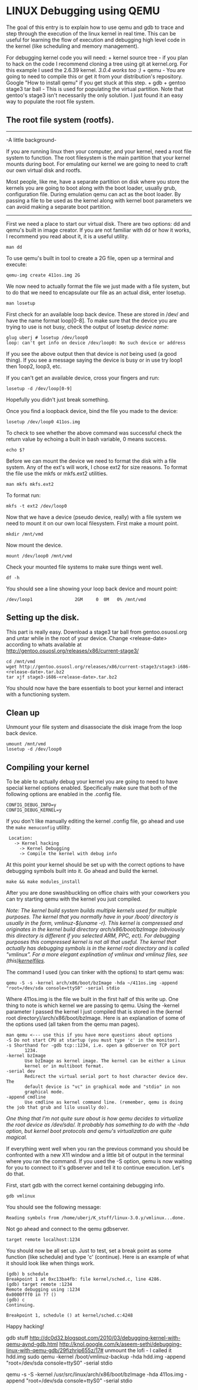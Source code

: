 LINUX Debugging using QEMU
==========================

The goal of this entry is to explain how to use qemu and gdb to trace and step through the execution of the linux kernel in real time. This can be useful for learning the flow of execution and debugging high level code in the kernel (like scheduling and memory management).

For debugging kernel code you will need:
	+ kernel source tree - if you plan to hack on the code I recommend cloning a tree using git at kernel.org. For this example I used the 2.6.39 kernel. _3.0.4 works too :)_
	+ qemu - You are going to need to compile this or get it from your distribution's repository. Google "How to install qemu" if you get stuck at this step.
	+ gdb
	+ gentoo stage3 tar ball - This is used for populating the virtual partition. Note that gentoo's stage3 isn't necessarily the only solution. I just found it an easy way to populate the root file system.

The root file system (rootfs).
------------------------------
- - - - - - - - - -
-A little background-

If you are running linux then your computer, and your kernel, need a root file system to function. The root filesystem is the main partition that your kernel mounts during boot. For emulating our kernel we are going to need to craft our own virtual disk and rootfs.

Most people, like me, have a separate partition on disk where you store the kernels you are going to boot along with the boot loader, usually grub, configuration file. During emulation qemu can act as the boot loader. By passing a file to be used as the kernel along with kernel boot parameters we can avoid making a separate boot partition.
- - - - - - - - - -

First we need a place to start our virtual disk. There are two options: dd and qemu's built in image creator. If you are not familiar with dd or how it works, I recommend you read about it, it is a useful utility.

	man dd

To use qemu's built in tool to create a 2G file, open up a terminal and execute:

	qemu-img create 411os.img 2G

We now need to actually format the file we just made with a file system, but to do that we need to encapsulate our file as an actual disk, enter losetup.

	man losetup

First check for an available loop back device. These are stored in /dev/ and have the name format loop[0-8]. To make sure that the device you are trying to use is not busy, check the output of losetup _device name_:

	glug uberj # losetup /dev/loop0
	loop: can't get info on device /dev/loop0: No such device or address

If you see the above output then that device is *not* being used (a good thing). If you see a message saying the device is busy or in use try loop1 then 1oop2, loop3, etc.

If you can't get an available device, cross your fingers and run:
	
	losetup -d /dev/loop[0-9]

Hopefully you didn't just break something.

Once you find a loopback device, bind the file you made to the device:

	losetup /dev/loop0 411os.img

To check to see whether the above command was successful check the return value by echoing a built in bash variable, 0 means success.

	echo $?

Before we can mount the device we need to format the disk with a file system. Any of the ext's will work, I chose ext2 for size reasons. To format the file use the mkfs or mkfs.ext2 utilities.

	man mkfs mkfs.ext2

To format run:
	
	mkfs -t ext2 /dev/loop0


Now that we have a device (pseudo device, really) with a file system we need to mount it on our own local filesystem. First make a mount point.

	mkdir /mnt/vmd

Now mount the device.

	mount /dev/loop0 /mnt/vmd

Check your mounted file systems to make sure things went well.

	df -h

You should see a line showing your loop back device and mount point:

	/dev/loop1                2GM     0  0M   0% /mnt/vmd

Setting up the disk.
--------------------
This part is really easy. Download a stage3 tar ball from gentoo.osuosl.org and untar while in the root of your device.
Change &lt;release-date> according to whats available at http://gentoo.osuosl.org/releases/x86/current-stage3/

	cd /mnt/vmd
	wget http://gentoo.osuosl.org/releases/x86/current-stage3/stage3-i686-<release-date>.tar.bz2
	tar xjf stage3-i686-<release-date>.tar.bz2

You should now have the bare essentials to boot your kernel and interact with a functioning system.

Clean up
--------

Unmount your file system and disassociate the disk image from the loop back device.

	umount /mnt/vmd
	losetup -d /dev/loop0

Compiling your kernel
---------------------

To be able to actually debug your kernel you are going to need to have special kernel options enabled. Specifically make sure that both of the following options are enabled in the .config file.
	
	CONFIG_DEBUG_INFO=y
	CONFIG_DEBUG_KERNEL=y

If you don't like manually editing the kernel .config file, go ahead and use the `make menuconfig` utility.

     Location:                                                                                         
       -> Kernel hacking
         -> Kernel Debugging
         -> Compile the kernel with debug info

At this point your kernel should be set up with the correct options to have debugging symbols built into it. Go ahead and build the kernel.
                              
	make && make modules_install	

After you are done swashbuckling on office chairs with your coworkers you can try starting qemu with the kernel you just compiled.

_Note: The kernel build system builds multiple kernels used for multiple purposes. The kernel that you normally have in your /boot/ directory is usually in the form, vmlinuz-$(uname -r). This kernel is compressed and originates in the kernel build directory arch/x86/boot/bzImage (obviously this directory is different if you selected ARM, PPC, ect). For debugging purposes this compressed kernel is not all that useful. The kernel that actually has debugging symbols is in the kernel root directory and is called "vmlinux". For a more elegant explination of vmlinux and vmlinuz files, see (this)[kernelfiles]._

The command I used (you can tinker with the options) to start qemu was:

	qemu -S -s -kernel arch/x86/boot/bzImage -hda ~/411os.img -append "root=/dev/sda console=ttyS0" -serial stdio

Where 411os.img is the file we built in the first half of this write up. One thing to note is which kernel we are passing to qemu. Using the -kernel parameter I passed the kernel I just compiled that is stored in the (kernel root directory)/arch/x86/boot/bzImage. Here is an explanation of some of the options used (all taken from the qemu man pages).

	man qemu <--- use this if you have more questions about options
	-S Do not start CPU at startup (you must type 'c' in the monitor).
	-s Shorthand for -gdb tcp::1234, i.e. open a gdbserver on TCP port
           1234.
	-kernel bzImage
           Use bzImage as kernel image. The kernel can be either a Linux
           kernel or in multiboot format.
	-serial dev
           Redirect the virtual serial port to host character device dev. The
           default device is "vc" in graphical mode and "stdio" in non
           graphical mode.
	-append cmdline
           Use cmdline as kernel command line. (remember, qemu is doing the job that grub and lilo usually do).

_One thing that I'm not quite sure about is how qemu decides to virtualize the root device as /dev/sda/. It probably has something to do with the -hda option, but kernel boot protocols and qemu's virtualization are quite magical._

If everything went well when you ran the previous command you should be confronted with a new X11 window and a little bit of output in the terminal where you ran the command. If you used the -S option, qemu is now waiting for you to connect to it's gdbserver and tell it to continue execution. Let's do that.

First, start gdb with the correct kernel containing debugging info.

	gdb vmlinux

You should see the following message:

	Reading symbols from /home/uberj/K_stuff/linux-3.0.y/vmlinux...done.

Not go ahead and connect to the qemu gdbserver.

	target remote localhost:1234

You should now be all set up. Just to test, set a break point as some function (like schedule) and type 'c' (continue). Here is an example of what it should look like when things work.

	(gdb) b schedule
	Breakpoint 1 at 0xc13ba4fb: file kernel/sched.c, line 4286.
	(gdb) target remote :1234
	Remote debugging using :1234
	0x0000fff0 in ?? ()
	(gdb) c
	Continuing.

	Breakpoint 1, schedule () at kernel/sched.c:4248


Happy hacking!

gdb stuff
http://dc0d32.blogspot.com/2010/03/debugging-kernel-with-qemu-aynd-gdb.html
http://knol.google.com/k/aseem-sethi/debugging-linux-with-qemu-gdb/29fizhrip655z/17#
unmount the lofi - I called it hdd.img
sudo qemu -kernel /boot/vmlinuz-backup -hda hdd.img -append "root=/dev/sda console=ttyS0" -serial stdio

qemu -s -S -kernel /usr/src/linux/arch/x86/boot/bzImage -hda 411os.img -append "root=/dev/sda console=ttyS0" -serial stdio





[kernelfiles]:http://oss.sgi.com/LDP/HOWTO/Kernel-HOWTO/kernel_files_info.html
